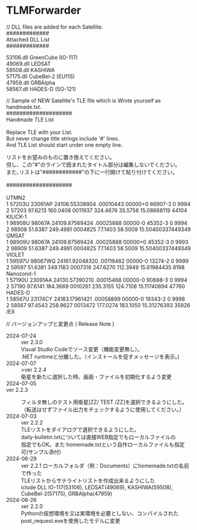 # TLMForwarder

// DLL files are added for each Satellite.<br>
#############<br>
 Attached DLL List<br>
#############<br>

53106.dll	GreenCube	(IO-117)<br>
49069.dll	LEDSAT<br>
59508.dll	KASHIWA<br>
57175.dll	CubeBel-2	(EU11S)<br>
47959.dll	GRBAlpha<br>
58567.dll	HADES-D		(SO-121)<br>

// Sample of NEW Satellite's TLE file which is Wrote yourself as handmade.txt.<br>
####################<br>
Handmade TLE List<br>
<br>
Replace TLE with your List.<br>
But never change title strings include '#' lines.<br>
And TLE List should start under one empty line.<br>

リストをお望みのものに置き換えてください。<br>
但し、この"#"のラインで囲まれたタイトル部分は編集しないでください。<br>
また､リストは"############"の下に一行開けて貼り付けてください。<br>
<br>
####################<br>
<br>
UTMN2<br>
1 57203U 23091AP  24106.55338904  .00010443  00000+0  66907-3 0  9994<br>
2 57203  97.6213 160.0408 0011937 324.4676  35.5756 15.08668119 44104<br>
KILICK-1<br>
1 98908U 98067A   24109.87569424  .00025888  00000-0  45352-3 0  9994<br>
2 98908  51.6387 249.4981 0004825  77.1403  58.5009 15.50400337449349<br>
QMSAT<br>
1 98909U 98067A   24109.87569424  .00025888  00000+0  45352-3 0  9993<br>
2 98909  51.6387 249.4981 0004825  77.1403  58.5009 15.50400337449349<br>
VIOLET<br>
1 59597U 98067WQ  24161.92048320  .00119462  00000-0  13274-2 0  9999<br>
2 59597  51.6381 349.1183 0007316 247.6270 112.3949 15.61984435  8198<br>
Nanozond-1<br>
1 57190U 23091AA  24130.57390210  .00015468  00000-0  90888-3 0  9994<br>
2 57190  97.6141 184.3669 0010261 235.3155 124.7108 15.11740894 47760<br>
HADES-D<br>
1 58567U 23174CY  24183.17961421  .00058899  00000-0  19343-2 0  9998<br>
2 58567  97.4543 258.9627 0013472 177.0274 183.1050 15.31276393 35926<br>
/EX

// バージョンアップと変更点 ( Release Note )<br>
<dl width="90%">
	<dt width="20%">2024-07-24</dt>
	<dd width="20%">ver 2.3.0</dd>
	<dd width="60%">Visual Studio Codeでソース変更（機能変更無し）。<br>.NET runtimeと分離した。（インストールを促すメッセージを表示。)</dd>
	<dt>2024-07-07</dt>
	<dd>>ver 2.2.4</dd>
	<dd>衛星を新たに選択した時、画面・ファイルを初期化するよう変更</dd>
	<dt>2024-07-05</dt>
	<dd></dd>ver 2.2.3</dl>
 	<dd>フィルタ無しのテスト用衛星[ZZ/ TEST /ZZ]を選択できるようにした。<br>（転送はせずファイル出力をチェックするように使用してください。）</dd>
	<dt>2024-07-03</dt>
 	<dd>ver 2.2.2</dd>
  	<dd>TLEリストをダイアログで選択できるようにした。<br>daily-bulletin.txtについては直接WEB指定でもローカルファイルの<br>指定でもOK。また homemade.txtという自作ローカルファイルも指定<br>可(サンプル添付)
	<dt>2024-06-29</dt>
 	<dd>ver 2.2.1	ローカルフォルダ（例：Documents）にhomemade.txtの名前で作った<br>TLEリストからサテライトリストを作成出来るようにした<br>
		iclude DLL	IO-117(53106), LEDSAT(49069), KASHIWA(59508), CubeBel-2(57175),	GRBAlpha(47959)</dd>
	<dt>2024-06-26</dt>
 	<dd>ver 2.2.0</dd>
  	<dd>Pythonの仮想環境を又は実環境を必要としない、コンパイルされた<br>post_request.exeを使用したモデルに変更</dd>
</dl>

